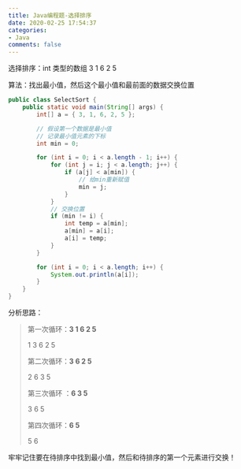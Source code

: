 ```yaml
---
title: Java编程题-选择排序
date: 2020-02-25 17:54:37
categories:
- Java
comments: false
---
```


选择排序：int 类型的数组 3 1 6 2 5

算法：找出最小值，然后这个最小值和最前面的数据交换位置

<!-- more -->

```java
public class SelectSort {
	public static void main(String[] args) {
		int[] a = { 3, 1, 6, 2, 5 };

		// 假设第一个数据是最小值
		// 记录最小值元素的下标
		int min = 0;

		for (int i = 0; i < a.length - 1; i++) {
			for (int j = i; j < a.length; j++) {
				if (a[j] < a[min]) {
					// 给min重新赋值
					min = j;
				}
			}
			// 交换位置
			if (min != i) {
				int temp = a[min];
				a[min] = a[i];
				a[i] = temp;
			}
		}

		for (int i = 0; i < a.length; i++) {
			System.out.println(a[i]);
		}
	}
}
```

分析思路：

> 第一次循环：**3 1 6 2 5**
>
> 1 3 6 2 5
>
> 第二次循环：**3 6 2 5**
>
> 2 6 3 5
>
> 第三次循环 ：**6 3 5**
>
> 3 6 5
>
> 第四次循环：**6 5**
>
> 5 6

牢牢记住要在待排序中找到最小值，然后和待排序的第一个元素进行交换！